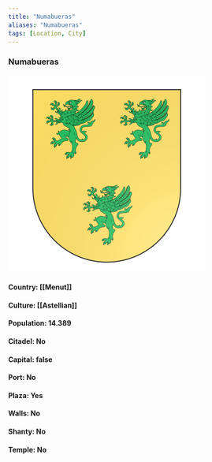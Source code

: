 ```yaml
---
title: "Numabueras"
aliases: "Numabueras"
tags: [Location, City]
---
```

### Numabueras
![](attachment/7a392dabd1248b60911baf0f7f37332a.svg)

#### Country: [[Menut]]

#### Culture: [[Astellian]]

#### Population: 14.389

#### Citadel: No

#### Capital: false

#### Port: No

#### Plaza: Yes

#### Walls: No

#### Shanty: No

#### Temple: No

